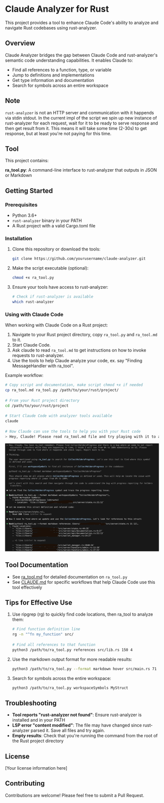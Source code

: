 # Claude Analyzer for Rust

This project provides a tool to enhance Claude Code's ability to analyze and navigate Rust codebases using rust-analyzer.

## Overview

Claude Analyzer bridges the gap between Claude Code and rust-analyzer's semantic code understanding capabilities. It enables Claude to:

- Find all references to a function, type, or variable
- Jump to definitions and implementations
- Get type information and documentation
- Search for symbols across an entire workspace

## Note
`rust-analyzer` is not an HTTP server and communication with it happends via stdin stdout.
In the current impl of the script we spin up new instance of rust-analyzer for each request, wait for it to be ready to serve response and then get result from it.
This means it will take some time (2-30s) to get response, but at least you're not paying for this time.

## Tool

This project contains:

**ra_tool.py**: A command-line interface to rust-analyzer that outputs in JSON or Markdown

## Getting Started

### Prerequisites

- Python 3.6+
- `rust-analyzer` binary in your PATH
- A Rust project with a valid Cargo.toml file

### Installation

1. Clone this repository or download the tools:
   ```bash
   git clone https://github.com/yourusername/claude-analyzer.git
   ```

2. Make the script executable (optional):
   ```bash
   chmod +x ra_tool.py
   ```

3. Ensure your tools have access to rust-analyzer:
   ```bash
   # Check if rust-analyzer is available
   which rust-analyzer
   ```

### Using with Claude Code

When working with Claude Code on a Rust project:

1. Navigate to your Rust project directory, copy `ra_tool.py` and `ra_tool.md` to it.
2. Start Claude Code.
3. Ask claude to read `ra_tool.md` to get instructions on how to invoke requests to rust-analyzer.
4. Use the tools to help Claude analyze your code, ex. say "Finding MessageHandler with ra_tool". 

Example workflow:

```bash
# Copy script and documentation, make script chmod +x if needed
cp ra_tool.md ra_tool.py /path/to/your/rust/project/

# From your Rust project directory
cd /path/to/your/rust/project

# Start Claude Code with analyzer tools available
claude

# Now Claude can use the tools to help you with your Rust code
> Hey, Claude! Please read ra_tool.md file and try playing with it to analyze this project.
```

![Example Claude Code Interaction](example.png)

## Tool Documentation

- See [ra_tool.md](ra_tool.md) for detailed documentation on `ra_tool.py`
- See [CLAUDE.md](CLAUDE.md) for specific workflows that help Claude Code use this tool effectively

## Tips for Effective Use

1. Use ripgrep (rg) to quickly find code locations, then ra_tool to analyze them:
   ```bash
   # Find function definition line
   rg -n "^fn my_function" src/
   
   # Find all references to that function
   python3 /path/to/ra_tool.py references src/lib.rs 150 4
   ```

2. Use the markdown output format for more readable results:
   ```bash
   python3 /path/to/ra_tool.py --format markdown hover src/main.rs 71 16
   ```

3. Search for symbols across the entire workspace:
   ```bash
   python3 /path/to/ra_tool.py workspaceSymbols MyStruct
   ```

## Troubleshooting

- **Tool reports "rust-analyzer not found"**: Ensure rust-analyzer is installed and in your PATH
- **LSP error "content modified"**: The file may have changed since rust-analyzer parsed it. Save all files and try again.
- **Empty results**: Check that you're running the command from the root of the Rust project directory

## License

[Your license information here]

## Contributing

Contributions are welcome! Please feel free to submit a Pull Request.
